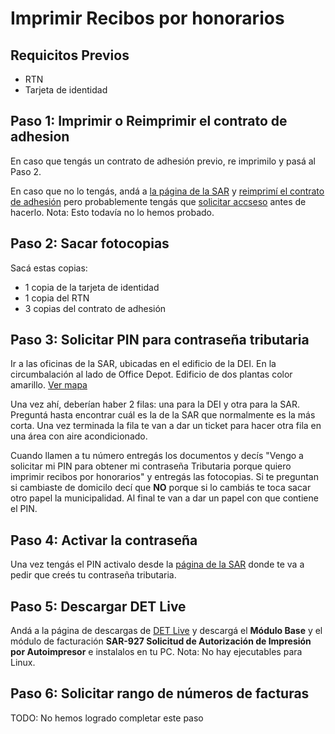# Imprimir Recibos por honorarios

## Requicitos Previos

* RTN
* Tarjeta de identidad

## Paso 1: Imprimir o Reimprimir el contrato de adhesion

En caso que tengás un contrato de adhesión previo, re imprimilo y pasá al Paso 2.

En caso que no lo tengás, andá a [la página de la SAR](http://www.sar.gob.hn/) y [reimprimí el contrato de adhesión](http://oficinavirtual.sar.gob.hn/deienlinea/solicitudacceso/ReimpresionContrato.aspx) pero probablemente tengás que [solicitar accseso](http://oficinavirtual.sar.gob.hn/deienlinea/solicitudAcceso/FormularioAdhesion.aspx) antes de hacerlo. Nota: Esto todavía no lo hemos probado.

## Paso 2: Sacar fotocopias

Sacá estas copias:

* 1 copia de la tarjeta de identidad
* 1 copia del RTN
* 3 copias del contrato de adhesión

## Paso 3: Solicitar PIN para contraseña tributaria

Ir a las oficinas de la SAR, ubicadas en el edificio de la DEI. En la circumbalación al lado de Office Depot. Edificio de dos plantas color amarillo. [Ver mapa](https://www.google.hn/maps/place/DEI+(Direccion+Ejecutiva+De+Ingresos)/@15.5135046,-88.0381059,17z/data=!4m5!3m4!1s0x0:0x740a955e7125e447!8m2!3d15.5135049!4d-88.0359169?hl=es-419)

Una vez ahí, deberían haber 2 filas: una para la DEI y otra para la SAR. Preguntá hasta encontrar cuál es la de la SAR que normalmente es la más corta. Una vez terminada la fila te van a dar un ticket para hacer otra fila en una área con aire acondicionado.

Cuando llamen a tu número entregás los documentos y decís "Vengo a solicitar mi PIN para obtener mi contraseña Tributaria porque quiero imprimir recibos por honorarios" y entregás las fotocopias. Si te preguntan si cambiaste de domicilo decí que **NO** porque si lo cambiás te toca sacar otro papel la municipalidad. Al final te van a dar un papel con que contiene el PIN.

## Paso 4: Activar la contraseña

Una vez tengás el PIN activalo desde la [página de la SAR](http://oficinavirtual.sar.gob.hn/deienlinea/solicitudacceso/ActivarPin.aspx) donde te va a pedir que creés tu contraseña tributaria.

## Paso 5: Descargar DET Live

Andá a la página de descargas de [DET Live](http://detlive.sar.gob.hn/?q=Descargas) y descargá el **Módulo Base** y el módulo de facturación **SAR-927 Solicitud de Autorización de Impresión por Autoimpresor** e instalalos en tu PC. Nota: No hay ejecutables para Linux.

## Paso 6: Solicitar rango de números de facturas

TODO: No hemos logrado completar este paso
